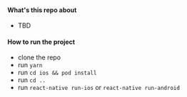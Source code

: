 #### What's this repo about
- TBD

#### How to run the project

- clone the repo
- run `yarn`
- run `cd ios && pod install`
- run `cd ..`
- run `react-native run-ios` or `react-native run-android`